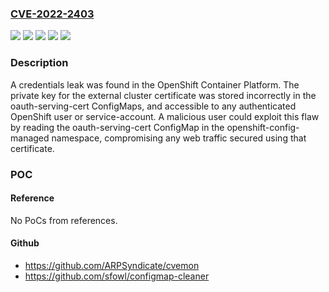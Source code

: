 ### [CVE-2022-2403](https://cve.mitre.org/cgi-bin/cvename.cgi?name=CVE-2022-2403)
![](https://img.shields.io/static/v1?label=Product&message=Red%20Hat%20OpenShift%20Container%20Platform%204.10&color=blue)
![](https://img.shields.io/static/v1?label=Product&message=Red%20Hat%20OpenShift%20Container%20Platform%204.9&color=blue)
![](https://img.shields.io/static/v1?label=Version&message=!%20v4.10.0-202207160316.p0.g6a015c7.assembly.stream%20&color=brighgreen)
![](https://img.shields.io/static/v1?label=Version&message=!%20v4.9.0-202208020055.p0.g265030f.assembly.stream%20&color=brighgreen)
![](https://img.shields.io/static/v1?label=Vulnerability&message=Exposure%20of%20Sensitive%20System%20Information%20to%20an%20Unauthorized%20Control%20Sphere&color=brighgreen)

### Description

A credentials leak was found in the OpenShift Container Platform. The private key for the external cluster certificate was stored incorrectly in the oauth-serving-cert ConfigMaps, and accessible to any authenticated OpenShift user or service-account. A malicious user could exploit this flaw by reading the oauth-serving-cert ConfigMap in the openshift-config-managed namespace, compromising any web traffic secured using that certificate.

### POC

#### Reference
No PoCs from references.

#### Github
- https://github.com/ARPSyndicate/cvemon
- https://github.com/sfowl/configmap-cleaner

